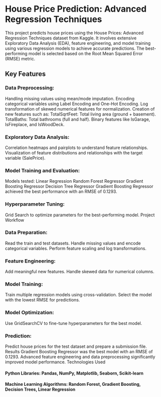 # House Price Prediction: Advanced Regression Techniques
This project predicts house prices using the House Prices: Advanced Regression Techniques dataset from Kaggle. It involves extensive Exploratory Data Analysis (EDA), feature engineering, and model training using various regression models to achieve accurate predictions. The best-performing model is selected based on the Root Mean Squared Error (RMSE) metric.

## Key Features
### Data Preprocessing:

Handling missing values using mean/mode imputation.
Encoding categorical variables using Label Encoding and One-Hot Encoding.
Log transformation of skewed numerical features for normalization.
Creation of new features such as:
TotalSqrtFeet: Total living area (ground + basement).
TotalBaths: Total bathrooms (full and half).
Binary features like IsGarage, IsFireplace, and IsWoodDeck.
### Exploratory Data Analysis:

Correlation heatmaps and pairplots to understand feature relationships.
Visualization of feature distributions and relationships with the target variable (SalePrice).
### Model Training and Evaluation:

Models tested:
Linear Regression
Random Forest Regressor
Gradient Boosting Regressor
Decision Tree Regressor
Gradient Boosting Regressor achieved the best performance with an RMSE of 0.1293.
### Hyperparameter Tuning:

Grid Search to optimize parameters for the best-performing model.
Project Workflow
### Data Preparation:

Read the train and test datasets.
Handle missing values and encode categorical variables.
Perform feature scaling and log transformations.
### Feature Engineering:

Add meaningful new features.
Handle skewed data for numerical columns.
### Model Training:

Train multiple regression models using cross-validation.
Select the model with the lowest RMSE for predictions.
### Model Optimization:

Use GridSearchCV to fine-tune hyperparameters for the best model.
### Prediction:

Predict house prices for the test dataset and prepare a submission file.
Results
Gradient Boosting Regressor was the best model with an RMSE of 0.1293.
Advanced feature engineering and data preprocessing significantly improved model performance.
Technologies Used
#### Python Libraries: Pandas, NumPy, Matplotlib, Seaborn, Scikit-learn
#### Machine Learning Algorithms: Random Forest, Gradient Boosting, Decision Trees, Linear Regression
